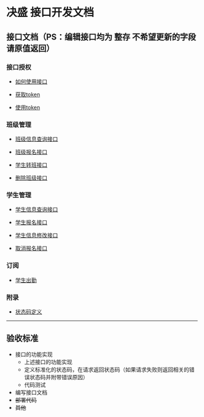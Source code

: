 # 决盛 接口开发文档

## 接口文档（PS：编辑接口均为 __整存__ 不希望更新的字段请原值返回）

### 接口授权

- [如何使用接口](授权文档/如何使用接口.md)

- [获取token](授权文档/获取token.md)

- [使用token](授权文档/使用token.md)

### 班级管理

- [班级信息查询接口](班级管理/班级信息查询接口.md)

- [班级报名接口](班级管理/学生班级报名接口.md)

- [学生转班接口](班级管理/学生转班接口.md)

- [删除班级接口](班级管理/删除班级接口.md)

### 学生管理

- [学生信息查询接口](学生管理/学生信息查询接口.md)

- [学生报名接口](学生管理/学生报名接口.md)

- [学生信息修改接口](学生管理/学生信息修改接口.md)

- [取消报名接口](学生管理/学生取消报名接口.md)

### 订阅

- [学生出勤](订阅/学生出勤.md)

### 附录
- [状态码定义](状态码定义.md)

-----
## 验收标准

- 接口的功能实现
    - 上述接口的功能实现
    - 定义标准化的状态码，在请求返回状态码（如果请求失败则返回相关的错误状态码并附带错误原因）
    - 代码测试
- 编写接口文档
- ~~部署代码~~
- ~~其他~~

